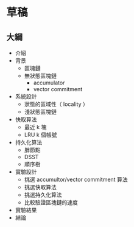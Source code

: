 # 草稿

## 大綱

- 介紹
- 背景
    - 區塊鏈
    - 無狀態區塊鏈
        - accumulator
        - vector commitment
- 系統設計
    - 狀態的區域性（ locality ）
    - 淺狀態區塊鏈
- 快取算法
    - 最近 k 塊
    - LRU k 個帳號
- 持久化算法
    - 胖節點
    - DSST
    - 順序樹
- 實驗設計
    - 挑選 accumultor/vector commitment 算法
    - 挑選快取算法
    - 挑選持久化算法
    - 比較驗證區塊鏈的速度
- 實驗結果
- 結論